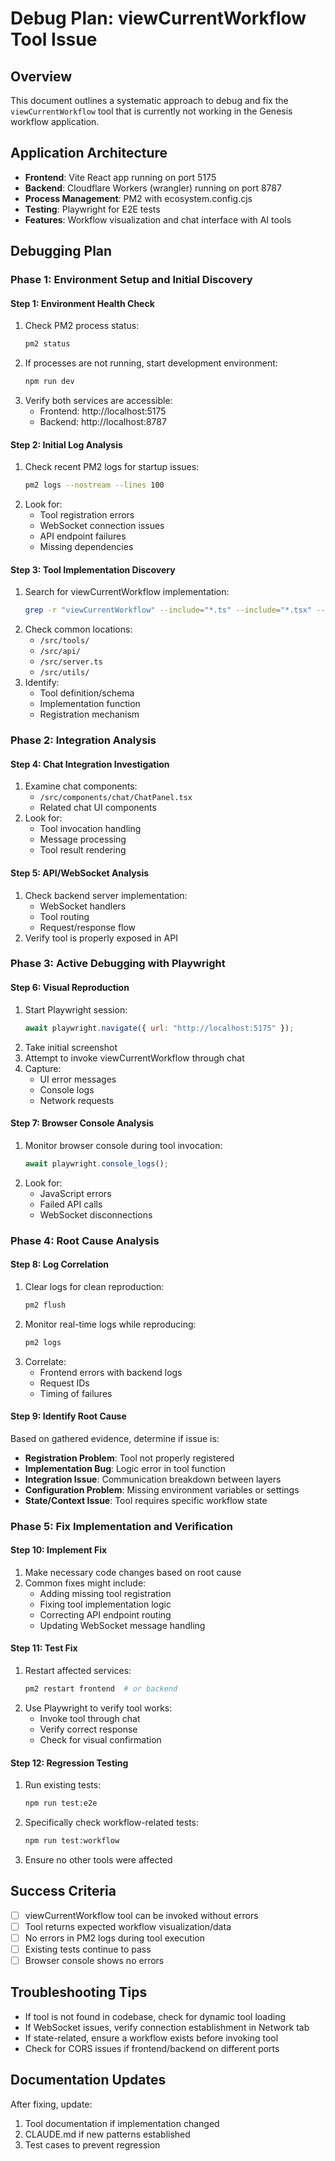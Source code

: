 # Debug Plan: viewCurrentWorkflow Tool Issue

## Overview

This document outlines a systematic approach to debug and fix the `viewCurrentWorkflow` tool that is currently not working in the Genesis workflow application.

## Application Architecture

- **Frontend**: Vite React app running on port 5175
- **Backend**: Cloudflare Workers (wrangler) running on port 8787
- **Process Management**: PM2 with ecosystem.config.cjs
- **Testing**: Playwright for E2E tests
- **Features**: Workflow visualization and chat interface with AI tools

## Debugging Plan

### Phase 1: Environment Setup and Initial Discovery

#### Step 1: Environment Health Check

1. Check PM2 process status:
   ```bash
   pm2 status
   ```
2. If processes are not running, start development environment:
   ```bash
   npm run dev
   ```
3. Verify both services are accessible:
   - Frontend: http://localhost:5175
   - Backend: http://localhost:8787

#### Step 2: Initial Log Analysis

1. Check recent PM2 logs for startup issues:
   ```bash
   pm2 logs --nostream --lines 100
   ```
2. Look for:
   - Tool registration errors
   - WebSocket connection issues
   - API endpoint failures
   - Missing dependencies

#### Step 3: Tool Implementation Discovery

1. Search for viewCurrentWorkflow implementation:
   ```bash
   grep -r "viewCurrentWorkflow" --include="*.ts" --include="*.tsx" --include="*.js" src/
   ```
2. Check common locations:
   - `/src/tools/`
   - `/src/api/`
   - `/src/server.ts`
   - `/src/utils/`
3. Identify:
   - Tool definition/schema
   - Implementation function
   - Registration mechanism

### Phase 2: Integration Analysis

#### Step 4: Chat Integration Investigation

1. Examine chat components:
   - `/src/components/chat/ChatPanel.tsx`
   - Related chat UI components
2. Look for:
   - Tool invocation handling
   - Message processing
   - Tool result rendering

#### Step 5: API/WebSocket Analysis

1. Check backend server implementation:
   - WebSocket handlers
   - Tool routing
   - Request/response flow
2. Verify tool is properly exposed in API

### Phase 3: Active Debugging with Playwright

#### Step 6: Visual Reproduction

1. Start Playwright session:
   ```javascript
   await playwright.navigate({ url: "http://localhost:5175" });
   ```
2. Take initial screenshot
3. Attempt to invoke viewCurrentWorkflow through chat
4. Capture:
   - UI error messages
   - Console logs
   - Network requests

#### Step 7: Browser Console Analysis

1. Monitor browser console during tool invocation:
   ```javascript
   await playwright.console_logs();
   ```
2. Look for:
   - JavaScript errors
   - Failed API calls
   - WebSocket disconnections

### Phase 4: Root Cause Analysis

#### Step 8: Log Correlation

1. Clear logs for clean reproduction:
   ```bash
   pm2 flush
   ```
2. Monitor real-time logs while reproducing:
   ```bash
   pm2 logs
   ```
3. Correlate:
   - Frontend errors with backend logs
   - Request IDs
   - Timing of failures

#### Step 9: Identify Root Cause

Based on gathered evidence, determine if issue is:

- **Registration Problem**: Tool not properly registered
- **Implementation Bug**: Logic error in tool function
- **Integration Issue**: Communication breakdown between layers
- **Configuration Problem**: Missing environment variables or settings
- **State/Context Issue**: Tool requires specific workflow state

### Phase 5: Fix Implementation and Verification

#### Step 10: Implement Fix

1. Make necessary code changes based on root cause
2. Common fixes might include:
   - Adding missing tool registration
   - Fixing tool implementation logic
   - Correcting API endpoint routing
   - Updating WebSocket message handling

#### Step 11: Test Fix

1. Restart affected services:
   ```bash
   pm2 restart frontend  # or backend
   ```
2. Use Playwright to verify tool works:
   - Invoke tool through chat
   - Verify correct response
   - Check for visual confirmation

#### Step 12: Regression Testing

1. Run existing tests:
   ```bash
   npm run test:e2e
   ```
2. Specifically check workflow-related tests:
   ```bash
   npm run test:workflow
   ```
3. Ensure no other tools were affected

## Success Criteria

- [ ] viewCurrentWorkflow tool can be invoked without errors
- [ ] Tool returns expected workflow visualization/data
- [ ] No errors in PM2 logs during tool execution
- [ ] Existing tests continue to pass
- [ ] Browser console shows no errors

## Troubleshooting Tips

- If tool is not found in codebase, check for dynamic tool loading
- If WebSocket issues, verify connection establishment in Network tab
- If state-related, ensure a workflow exists before invoking tool
- Check for CORS issues if frontend/backend on different ports

## Documentation Updates

After fixing, update:

1. Tool documentation if implementation changed
2. CLAUDE.md if new patterns established
3. Test cases to prevent regression
